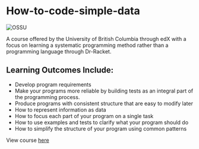 # How-to-code-simple-data
![OSSU](https://github.com/ossu/computer-science)

A course offered by the University of British Columbia through edX with a focus on learning a systematic programming method rather than a programming language through Dr-Racket.
## Learning Outcomes Include:
* Develop program requirements
* Make your programs more reliable by building tests as an integral part of the programming process.
* Produce programs with consistent structure that are easy to modify later
* How to represent information as data
* How to focus each part of your program on a single task
* How to use examples and tests to clarify what your program should do
* How to simplify the structure of your program using common patterns

View course [here](https://www.edx.org/course/how-to-code-simple-data) 
